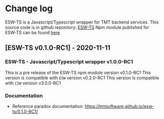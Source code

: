 # Change log

ESW-TS is a Javascript/Typescript wrapper for TMT backend services.
This source code is in github repository: [ESW-TS](https://github.com/tmtsoftware/esw-ts)
Npm module published for ESW-TS can be found [here](https://www.npmjs.com/package/@tmtsoftware/esw-ts)

## [ESW-TS v0.1.0-RC1] - 2020-11-11

### ESW-TS - Javascript/Typescript wrapper v1.0.0-RC1
This is a pre release of the ESW-TS npm module version v0.1.0-RC1
This version is compatible with `ESW` version v0.2.0-RC1
This version is compatible with `CSW` version v3.0.0-RC1

### Documentation
- Reference paradox documentation: https://tmtsoftware.github.io/esw-ts/0.1.0-RC1/
